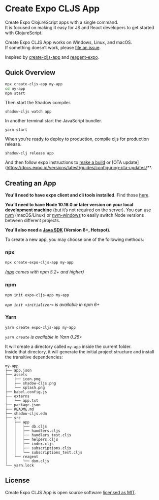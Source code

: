 # Create Expo CLJS App

Create Expo ClojureScript apps with a single command.<br>
It is focused on making it easy for JS and React developers to get started with ClojureScript.

Create Expo CLJS App works on Windows, Linux, and macOS.<br>
If something doesn’t work, please [file an issue](https://github.com/jgoodhcg/create-expo-cljs-app/issues/new).<br>

Inspired by [create-cljs-app](https://github.com/filipesilva/create-cljs-app) and [reagent-expo](https://github.com/thheller/reagent-expo).

## Quick Overview

```sh
npx create-cljs-app my-app
cd my-app
npm start
```

Then start the Shadow compiler.
```
shadow-cljs watch app
```
In another terminal start the JavaScript bundler.
```
yarn start
```

When you’re ready to deploy to production, compile cljs for production release.
```
shadow-clj release app
```
And then follow expo instructions to [make a build](https://docs.expo.io/versions/latest/distribution/building-standalone-apps/) or [OTA update](https://docs.expo.io/versions/latest/guides/configuring-ota-updates/**.

## Creating an App

**You'll need to have expo client and cli tools installed**. Find those [here](https://expo.io/tools).

**You’ll need to have Node 10.16.0 or later version on your local development machine** (but it’s not required on the server). You can use [nvm](https://github.com/creationix/nvm#installation) (macOS/Linux) or [nvm-windows](https://github.com/coreybutler/nvm-windows#node-version-manager-nvm-for-windows) to easily switch Node versions between different projects.

**You'll also need a [Java SDK](https://adoptopenjdk.net/) (Version 8+, Hotspot).**

To create a new app, you may choose one of the following methods:

### npx

```sh
npx create-expo-cljs-app my-app
```
_([npx](https://medium.com/@maybekatz/introducing-npx-an-npm-package-runner-55f7d4bd282b) comes with npm 5.2+ and higher)_

### npm

```sh
npm init expo-cljs-app my-app
```

_`npm init <initializer>` is available in npm 6+_

### Yarn

```sh
yarn create expo-cljs-app my-app
```

_`yarn create` is available in Yarn 0.25+_

It will create a directory called `my-app` inside the current folder.<br>
Inside that directory, it will generate the initial project structure and install the transitive dependencies:

```
my-app
├── app.json
├── assets
│   ├── icon.png
│   ├── shadow-cljs.png
│   └── splash.png
├── babel.config.js
├── externs
│   └── app.txt
├── package.json
├── README.md
├── shadow-cljs.edn
├── src
│   ├── app
│   │   ├── db.cljs
│   │   ├── handlers.cljs
│   │   ├── handlers_test.cljs
│   │   ├── helpers.cljs
│   │   ├── index.cljs
│   │   ├── subscriptions.cljs
│   │   └── subscriptions_test.cljs
│   └── reagent
│       └── dom.cljs
└── yarn.lock
```

## License

Create Expo CLJS App is open source software [licensed as MIT](https://github.com/jgoodhcg/create-expo-cljs-app/blob/master/LICENSE.md).
